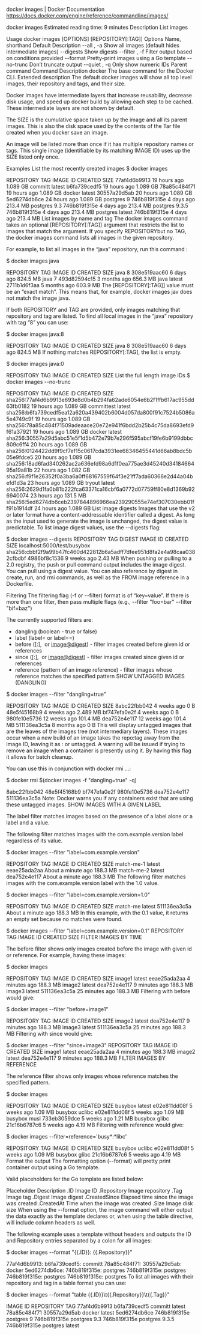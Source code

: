 


docker images | Docker Documentation 
https://docs.docker.com/engine/reference/commandline/images/

docker images
Estimated reading time: 9 minutes
Description
List images

Usage
docker images [OPTIONS] [REPOSITORY[:TAG]]
Options
Name, shorthand	Default	Description
--all , -a		Show all images (default hides intermediate images)
--digests		Show digests
--filter , -f		Filter output based on conditions provided
--format		Pretty-print images using a Go template
--no-trunc		Don’t truncate output
--quiet , -q		Only show numeric IDs
Parent command
Command	Description
docker	The base command for the Docker CLI.
Extended description
The default docker images will show all top level images, their repository and tags, and their size.

Docker images have intermediate layers that increase reusability, decrease disk usage, and speed up docker build by allowing each step to be cached. These intermediate layers are not shown by default.

The SIZE is the cumulative space taken up by the image and all its parent images. This is also the disk space used by the contents of the Tar file created when you docker save an image.

An image will be listed more than once if it has multiple repository names or tags. This single image (identifiable by its matching IMAGE ID) uses up the SIZE listed only once.

Examples
List the most recently created images
$ docker images

REPOSITORY                TAG                 IMAGE ID            CREATED             SIZE
<none>                    <none>              77af4d6b9913        19 hours ago        1.089 GB
committ                   latest              b6fa739cedf5        19 hours ago        1.089 GB
<none>                    <none>              78a85c484f71        19 hours ago        1.089 GB
docker                    latest              30557a29d5ab        20 hours ago        1.089 GB
<none>                    <none>              5ed6274db6ce        24 hours ago        1.089 GB
postgres                  9                   746b819f315e        4 days ago          213.4 MB
postgres                  9.3                 746b819f315e        4 days ago          213.4 MB
postgres                  9.3.5               746b819f315e        4 days ago          213.4 MB
postgres                  latest              746b819f315e        4 days ago          213.4 MB
List images by name and tag
The docker images command takes an optional [REPOSITORY[:TAG]] argument that restricts the list to images that match the argument. If you specify REPOSITORYbut no TAG, the docker images command lists all images in the given repository.

For example, to list all images in the “java” repository, run this command :

$ docker images java

REPOSITORY          TAG                 IMAGE ID            CREATED             SIZE
java                8                   308e519aac60        6 days ago          824.5 MB
java                7                   493d82594c15        3 months ago        656.3 MB
java                latest              2711b1d6f3aa        5 months ago        603.9 MB
The [REPOSITORY[:TAG]] value must be an “exact match”. This means that, for example, docker images jav does not match the image java.

If both REPOSITORY and TAG are provided, only images matching that repository and tag are listed. To find all local images in the “java” repository with tag “8” you can use:

$ docker images java:8

REPOSITORY          TAG                 IMAGE ID            CREATED             SIZE
java                8                   308e519aac60        6 days ago          824.5 MB
If nothing matches REPOSITORY[:TAG], the list is empty.

$ docker images java:0

REPOSITORY          TAG                 IMAGE ID            CREATED             SIZE
List the full length image IDs
$ docker images --no-trunc

REPOSITORY                    TAG                 IMAGE ID                                                                  CREATED             SIZE
<none>                        <none>              sha256:77af4d6b9913e693e8d0b4b294fa62ade6054e6b2f1ffb617ac955dd63fb0182   19 hours ago        1.089 GB
committest                    latest              sha256:b6fa739cedf5ea12a620a439402b6004d057da800f91c7524b5086a5e4749c9f   19 hours ago        1.089 GB
<none>                        <none>              sha256:78a85c484f71509adeaace20e72e941f6bdd2b25b4c75da8693efd9f61a37921   19 hours ago        1.089 GB
docker                        latest              sha256:30557a29d5abc51e5f1d5b472e79b7e296f595abcf19fe6b9199dbbc809c6ff4   20 hours ago        1.089 GB
<none>                        <none>              sha256:0124422dd9f9cf7ef15c0617cda3931ee68346455441d66ab8bdc5b05e9fdce5   20 hours ago        1.089 GB
<none>                        <none>              sha256:18ad6fad340262ac2a636efd98a6d1f0ea775ae3d45240d3418466495a19a81b   22 hours ago        1.082 GB
<none>                        <none>              sha256:f9f1e26352f0a3ba6a0ff68167559f64f3e21ff7ada60366e2d44a04befd1d3a   23 hours ago        1.089 GB
tryout                        latest              sha256:2629d1fa0b81b222fca63371ca16cbf6a0772d07759ff80e8d1369b926940074   23 hours ago        131.5 MB
<none>                        <none>              sha256:5ed6274db6ceb2397844896966ea239290555e74ef307030ebb01ff91b1914df   24 hours ago        1.089 GB
List image digests
Images that use the v2 or later format have a content-addressable identifier called a digest. As long as the input used to generate the image is unchanged, the digest value is predictable. To list image digest values, use the --digests flag:

$ docker images --digests
REPOSITORY                         TAG                 DIGEST                                                                    IMAGE ID            CREATED             SIZE
localhost:5000/test/busybox        <none>              sha256:cbbf2f9a99b47fc460d422812b6a5adff7dfee951d8fa2e4a98caa0382cfbdbf   4986bf8c1536        9 weeks ago         2.43 MB
When pushing or pulling to a 2.0 registry, the push or pull command output includes the image digest. You can pull using a digest value. You can also reference by digest in create, run, and rmi commands, as well as the FROM image reference in a Dockerfile.

Filtering
The filtering flag (-f or --filter) format is of “key=value”. If there is more than one filter, then pass multiple flags (e.g., --filter "foo=bar" --filter "bif=baz")

The currently supported filters are:

* dangling (boolean - true or false)
* label (label=<key> or label=<key>=<value>)
* before (<image-name>[:<tag>], <image id> or <image@digest>) - filter images created before given id or references
* since (<image-name>[:<tag>], <image id> or <image@digest>) - filter images created since given id or references
* reference (pattern of an image reference) - filter images whose reference matches the specified pattern
SHOW UNTAGGED IMAGES (DANGLING)

$ docker images --filter "dangling=true"

REPOSITORY          TAG                 IMAGE ID            CREATED             SIZE
<none>              <none>              8abc22fbb042        4 weeks ago         0 B
<none>              <none>              48e5f45168b9        4 weeks ago         2.489 MB
<none>              <none>              bf747efa0e2f        4 weeks ago         0 B
<none>              <none>              980fe10e5736        12 weeks ago        101.4 MB
<none>              <none>              dea752e4e117        12 weeks ago        101.4 MB
<none>              <none>              511136ea3c5a        8 months ago        0 B
This will display untagged images that are the leaves of the images tree (not intermediary layers). These images occur when a new build of an image takes the repo:tag away from the image ID, leaving it as <none>:<none> or untagged. A warning will be issued if trying to remove an image when a container is presently using it. By having this flag it allows for batch cleanup.

You can use this in conjunction with docker rmi ...:

$ docker rmi $(docker images -f "dangling=true" -q)

8abc22fbb042
48e5f45168b9
bf747efa0e2f
980fe10e5736
dea752e4e117
511136ea3c5a
Note: Docker warns you if any containers exist that are using these untagged images.
SHOW IMAGES WITH A GIVEN LABEL

The label filter matches images based on the presence of a label alone or a label and a value.

The following filter matches images with the com.example.version label regardless of its value.

$ docker images --filter "label=com.example.version"

REPOSITORY          TAG                 IMAGE ID            CREATED              SIZE
match-me-1          latest              eeae25ada2aa        About a minute ago   188.3 MB
match-me-2          latest              dea752e4e117        About a minute ago   188.3 MB
The following filter matches images with the com.example.version label with the 1.0 value.

$ docker images --filter "label=com.example.version=1.0"

REPOSITORY          TAG                 IMAGE ID            CREATED              SIZE
match-me            latest              511136ea3c5a        About a minute ago   188.3 MB
In this example, with the 0.1 value, it returns an empty set because no matches were found.

$ docker images --filter "label=com.example.version=0.1"
REPOSITORY          TAG                 IMAGE ID            CREATED              SIZE
FILTER IMAGES BY TIME

The before filter shows only images created before the image with given id or reference. For example, having these images:

$ docker images

REPOSITORY          TAG                 IMAGE ID            CREATED              SIZE
image1              latest              eeae25ada2aa        4 minutes ago        188.3 MB
image2              latest              dea752e4e117        9 minutes ago        188.3 MB
image3              latest              511136ea3c5a        25 minutes ago       188.3 MB
Filtering with before would give:

$ docker images --filter "before=image1"

REPOSITORY          TAG                 IMAGE ID            CREATED              SIZE
image2              latest              dea752e4e117        9 minutes ago        188.3 MB
image3              latest              511136ea3c5a        25 minutes ago       188.3 MB
Filtering with since would give:

$ docker images --filter "since=image3"
REPOSITORY          TAG                 IMAGE ID            CREATED              SIZE
image1              latest              eeae25ada2aa        4 minutes ago        188.3 MB
image2              latest              dea752e4e117        9 minutes ago        188.3 MB
FILTER IMAGES BY REFERENCE

The reference filter shows only images whose reference matches the specified pattern.

$ docker images

REPOSITORY          TAG                 IMAGE ID            CREATED             SIZE
busybox             latest              e02e811dd08f        5 weeks ago         1.09 MB
busybox             uclibc              e02e811dd08f        5 weeks ago         1.09 MB
busybox             musl                733eb3059dce        5 weeks ago         1.21 MB
busybox             glibc               21c16b6787c6        5 weeks ago         4.19 MB
Filtering with reference would give:

$ docker images --filter=reference='busy*:*libc'

REPOSITORY          TAG                 IMAGE ID            CREATED             SIZE
busybox             uclibc              e02e811dd08f        5 weeks ago         1.09 MB
busybox             glibc               21c16b6787c6        5 weeks ago         4.19 MB
Format the output
The formatting option (--format) will pretty print container output using a Go template.

Valid placeholders for the Go template are listed below:

Placeholder	Description
.ID	Image ID
.Repository	Image repository
.Tag	Image tag
.Digest	Image digest
.CreatedSince	Elapsed time since the image was created
.CreatedAt	Time when the image was created
.Size	Image disk size
When using the --format option, the image command will either output the data exactly as the template declares or, when using the table directive, will include column headers as well.

The following example uses a template without headers and outputs the ID and Repository entries separated by a colon for all images:

$ docker images --format "{{.ID}}: {{.Repository}}"

77af4d6b9913: <none>
b6fa739cedf5: committ
78a85c484f71: <none>
30557a29d5ab: docker
5ed6274db6ce: <none>
746b819f315e: postgres
746b819f315e: postgres
746b819f315e: postgres
746b819f315e: postgres
To list all images with their repository and tag in a table format you can use:

$ docker images --format "table {{.ID}}\t{{.Repository}}\t{{.Tag}}"

IMAGE ID            REPOSITORY                TAG
77af4d6b9913        <none>                    <none>
b6fa739cedf5        committ                   latest
78a85c484f71        <none>                    <none>
30557a29d5ab        docker                    latest
5ed6274db6ce        <none>                    <none>
746b819f315e        postgres                  9
746b819f315e        postgres                  9.3
746b819f315e        postgres                  9.3.5
746b819f315e        postgres                  latest